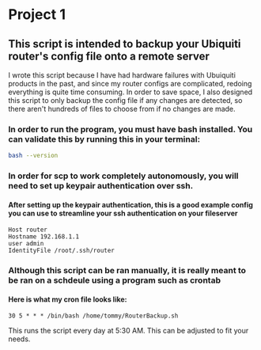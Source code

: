 # Project 1

## This script is intended to backup your Ubiquiti router's config file onto a remote server
I wrote this script because I have had hardware failures with Ubuiquiti products in the past, and since my router configs are complicated, redoing everything is quite time consuming. 
In order to save space, I also designed this script to only backup the config file if any changes are detected, so there aren't hundreds of files to choose from if no changes are made.


### In order to run the program, you must have bash installed. You can validate this by running this in your terminal:

```bash
bash --version
```

### In order for scp to work completely autonomously, you will need to set up keypair authentication over ssh.

#### After setting up the keypair authentication, this is a good example config you can use to streamline your ssh authentication on your fileserver

```
Host router
Hostname 192.168.1.1
user admin
IdentityFile /root/.ssh/router
```
### Although this script can be ran manually, it is really meant to be ran on a schdeule using a program such as crontab
#### Here is what my cron file looks like:
```
30 5 * * * /bin/bash /home/tommy/RouterBackup.sh
```
This runs the script every day at 5:30 AM. This can be adjusted to fit your needs.
